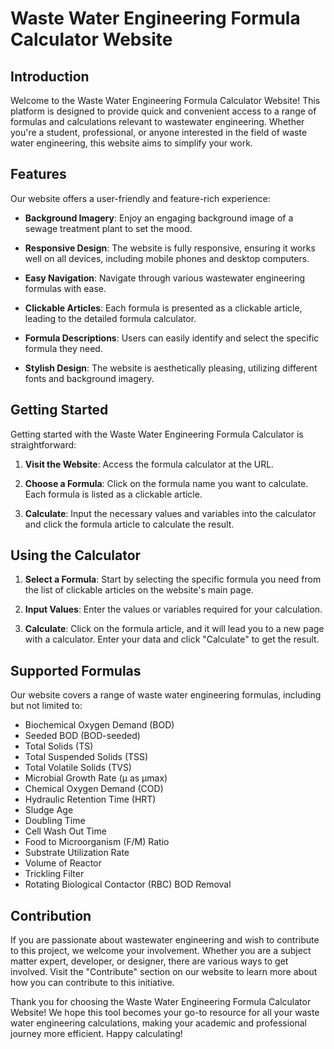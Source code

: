# Waste Water Engineering Formula Calculator Website

## Introduction

Welcome to the Waste Water Engineering Formula Calculator Website! This platform is designed to provide quick and convenient access to a range of formulas and calculations relevant to wastewater engineering. Whether you're a student, professional, or anyone interested in the field of waste water engineering, this website aims to simplify your work.


## Features

Our website offers a user-friendly and feature-rich experience:

- **Background Imagery**: Enjoy an engaging background image of a sewage treatment plant to set the mood.

- **Responsive Design**: The website is fully responsive, ensuring it works well on all devices, including mobile phones and desktop computers.

- **Easy Navigation**: Navigate through various wastewater engineering formulas with ease.

- **Clickable Articles**: Each formula is presented as a clickable article, leading to the detailed formula calculator.

- **Formula Descriptions**: Users can easily identify and select the specific formula they need.

- **Stylish Design**: The website is aesthetically pleasing, utilizing different fonts and background imagery.

## Getting Started

Getting started with the Waste Water Engineering Formula Calculator is straightforward:

1. **Visit the Website**: Access the formula calculator at the URL.

2. **Choose a Formula**: Click on the formula name you want to calculate. Each formula is listed as a clickable article.

3. **Calculate**: Input the necessary values and variables into the calculator and click the formula article to calculate the result.

## Using the Calculator

1. **Select a Formula**: Start by selecting the specific formula you need from the list of clickable articles on the website's main page.

2. **Input Values**: Enter the values or variables required for your calculation.

3. **Calculate**: Click on the formula article, and it will lead you to a new page with a calculator. Enter your data and click "Calculate" to get the result.

## Supported Formulas

Our website covers a range of waste water engineering formulas, including but not limited to:

- Biochemical Oxygen Demand (BOD)
- Seeded BOD (BOD-seeded)
- Total Solids (TS)
- Total Suspended Solids (TSS)
- Total Volatile Solids (TVS)
- Microbial Growth Rate (&#956; as &#956;max)
- Chemical Oxygen Demand (COD)
- Hydraulic Retention Time (HRT)
- Sludge Age
- Doubling Time
- Cell Wash Out Time
- Food to Microorganism (F/M) Ratio
- Substrate Utilization Rate
- Volume of Reactor
- Trickling Filter
- Rotating Biological Contactor (RBC) BOD Removal

## Contribution

If you are passionate about wastewater engineering and wish to contribute to this project, we welcome your involvement. Whether you are a subject matter expert, developer, or designer, there are various ways to get involved. Visit the "Contribute" section on our website to learn more about how you can contribute to this initiative.

Thank you for choosing the Waste Water Engineering Formula Calculator Website! We hope this tool becomes your go-to resource for all your waste water engineering calculations, making your academic and professional journey more efficient. Happy calculating!
